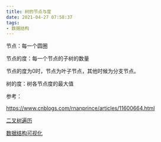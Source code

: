 ```yaml
---
title: 树的节点与度
date: 2021-04-27 07:58:37
tags:
- 数据结构
---
```

节点：每一个圆圈

节点的度：每一个节点的子树的数量

节点的度为0时，节点为叶子节点，其他时候为分支节点。

树的度：树各节点度的最大值

参考：

https://www.cnblogs.com/rnanprince/articles/11600664.html

[二叉树遍历](https://studygolang.com/articles/31047)

[数据结构可视化](https://visualgo.net/)